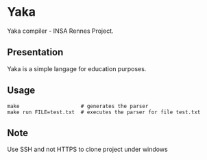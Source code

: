 Yaka
====

Yaka compiler - INSA Rennes Project.

Presentation
------------

Yaka is a simple langage for education purposes.

Usage
-----

```
make                    # generates the parser
make run FILE=test.txt  # executes the parser for file test.txt
```

Note
----

Use SSH and not HTTPS to clone project under windows